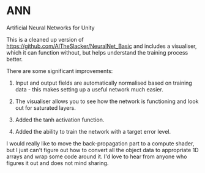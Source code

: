 # ANN
 Artificial Neural Networks for Unity
 
 This is a cleaned up version of https://github.com/AlTheSlacker/NeuralNet_Basic and includes a visualiser, which it can function without, but helps understand the training process better.
 
 There are some significant improvements: 
 
 1) Input and output fields are automatically normalised based on training data - this makes setting up a useful network much easier.
 
 2) The visualiser allows you to see how the network is functioning and look out for saturated layers.
 
 3) Added the tanh activation function.
 
 4) Added the ability to train the network with a target error level.
 
 I would really like to move the back-propagation part to a compute shader, but I just can't figure out how to convert all the object data to appropriate 1D arrays and wrap some code around it. I'd love to hear from anyone who figures it out and does not mind sharing.
